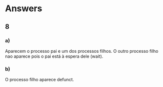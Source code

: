 # Answers

## 8

### a)

Aparecem o processo pai e um dos processos filhos. O outro processo filho nao aparece pois o pai está à espera dele (wait).

### b) 

O processo filho aparece defunct.
